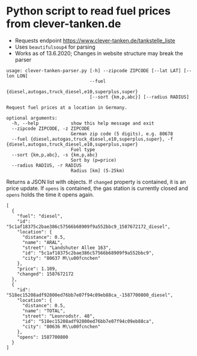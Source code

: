 # Python script to read fuel prices from clever-tanken.de

* Requests endpoint https://www.clever-tanken.de/tankstelle_liste
* Uses `beautifulsoup4` for parsing
* Works as of 13.6.2020; Changes in website structure may break the parser

```
usage: clever-tanken-parser.py [-h] --zipcode ZIPCODE [--lat LAT] [--lon LON]
                               --fuel
                               {diesel,autogas,truck_diesel,e10,superplus,super}
                               [--sort {km,p,abc}] [--radius RADIUS]

Request fuel prices at a location in Germany.

optional arguments:
  -h, --help            show this help message and exit
  --zipcode ZIPCODE, -z ZIPCODE
                        German zip code (5 digits), e.g. 80678
  --fuel {diesel,autogas,truck_diesel,e10,superplus,super}, -f {diesel,autogas,truck_diesel,e10,superplus,super}
                        Fuel type
  --sort {km,p,abc}, -s {km,p,abc}
                        Sort by (p=price)
  --radius RADIUS, -r RADIUS
                        Radius [km] (5-25km)
```

Returns a JSON list with objects. If `changed` property is contained, it is an price update. If `opens` is contained, the gas station is currently closed and `opens` holds the time it opens again.

```
[
  {
    "fuel": "diesel",
    "id": "5c1af18375c2bae386c57566b68909f9a552bbc9_1587672172_diesel",
    "location": {
      "distance": 0.5,
      "name": "ARAL",
      "street": "Landshuter Allee 163",
      "id": "5c1af18375c2bae386c57566b68909f9a552bbc9",
      "city": "80637 M\\u00fcnchen"
    },
    "price": 1.109,
    "changed": 1587672172
  },
  {
    "id": "518ec15208adf92800ed76bb7e07f94c09eb88ca_-1587700800_diesel",
    "location": {
      "distance": 0.5,
      "name": "TOTAL",
      "street": "Leonrodstr. 48",
      "id": "518ec15208adf92800ed76bb7e07f94c09eb88ca",
      "city": "80636 M\\u00fcnchen"
    },
    "opens": 1587700800
  }
]
```
